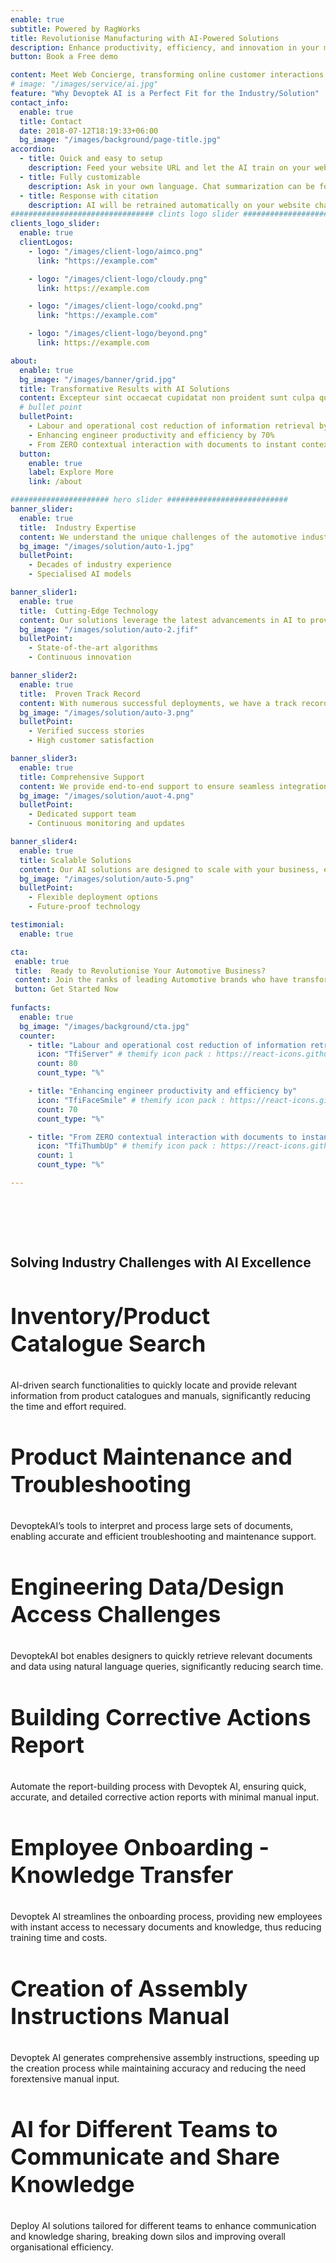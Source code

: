 ```yaml
---
enable: true
subtitle: Powered by RagWorks
title: Revolutionise Manufacturing with AI-Powered Solutions
description: Enhance productivity, efficiency, and innovation in your manufacturing and automotive processes with our state-of-the-art AI solutions tailored to meet industry-specific needs.
button: Book a Free demo

content: Meet Web Concierge, transforming online customer interactions with its advanced website bot, powered by RagWorks technology.
# image: "/images/service/ai.jpg"
feature: "Why Devoptek AI is a Perfect Fit for the Industry/Solution"
contact_info:
  enable: true
  title: Contact
  date: 2018-07-12T18:19:33+06:00
  bg_image: "/images/background/page-title.jpg"
accordion:
  - title: Quick and easy to setup
    description: Feed your website URL and let the AI train on your website. Then embed the AI bot in your website.
  - title: Fully customizable
    description: Ask in your own language. Chat summarization can be forwarded to your sales/marketing teams.
  - title: Response with citation
    description: AI will be retrained automatically on your website changes and AI will answer with the accurate citation on your website.
################################ clints logo slider ################################
clients_logo_slider:
  enable: true
  clientLogos:
    - logo: "/images/client-logo/aimco.png"
      link: "https://example.com"

    - logo: "/images/client-logo/cloudy.png"
      link: https://example.com

    - logo: "/images/client-logo/cookd.png"
      link: "https://example.com"

    - logo: "/images/client-logo/beyond.png"
      link: https://example.com

about:
  enable: true
  bg_image: "/images/banner/grid.jpg"
  title: Transformative Results with AI Solutions
  content: Excepteur sint occaecat cupidatat non proident sunt culpa qui officia deserunt mollit anim id est laborum.
  # bullet point
  bulletPoint:
    - Labour and operational cost reduction of information retrieval by 80%
    - Enhancing engineer productivity and efficiency by 70%
    - From ZERO contextual interaction with documents to instant contextual response
  button:
    enable: true
    label: Explore More
    link: /about

###################### hero slider ###########################
banner_slider:
  enable: true
  title:  Industry Expertise
  content: We understand the unique challenges of the automotive industries and offer tailored solutions to address them effectively.
  bg_image: "/images/solution/auto-1.jpg"
  bulletPoint:
    - Decades of industry experience
    - Specialised AI models

banner_slider1:
  enable: true
  title:  Cutting-Edge Technology
  content: Our solutions leverage the latest advancements in AI to provide superior performance and reliability.
  bg_image: "/images/solution/auto-2.jfif"
  bulletPoint:
    - State-of-the-art algorithms
    - Continuous innovation

banner_slider2:
  enable: true
  title:  Proven Track Record
  content: With numerous successful deployments, we have a track record of delivering tangible results.
  bg_image: "/images/solution/auto-3.png"
  bulletPoint:
    - Verified success stories
    - High customer satisfaction

banner_slider3:
  enable: true
  title: Comprehensive Support
  content: We provide end-to-end support to ensure seamless integration and ongoing optimization of our AI solutions.
  bg_image: "/images/solution/auot-4.png"
  bulletPoint:
    - Dedicated support team
    - Continuous monitoring and updates

banner_slider4:
  enable: true
  title: Scalable Solutions
  content: Our AI solutions are designed to scale with your business, ensuring they grow and adapt as your needs evolve.
  bg_image: "/images/solution/auto-5.png"
  bulletPoint:
    - Flexible deployment options
    - Future-proof technology

testimonial:
  enable: true

cta:
 enable: true
 title:  Ready to Revolutionise Your Automotive Business?
 content: Join the ranks of leading Automotive brands who have transformed their operations with AI. Get started today and see the difference for yourself.
 button: Get Started Now
 
funfacts:
  enable: true
  bg_image: "/images/background/cta.jpg"
  counter:
    - title: "Labour and operational cost reduction of information retrieval by "
      icon: "TfiServer" # themify icon pack : https://react-icons.github.io/react-icons/icons/tfi/
      count: 80
      count_type: "%"

    - title: "Enhancing engineer productivity and efficiency by"
      icon: "TfiFaceSmile" # themify icon pack : https://react-icons.github.io/react-icons/icons/tfi/
      count: 70
      count_type: "%"

    - title: "From ZERO contextual interaction with documents to instant contextual response"
      icon: "TfiThumbUp" # themify icon pack : https://react-icons.github.io/react-icons/icons/tfi/
      count: 1
      count_type: "%"

---
```


<section class="section">
<h2 class="text-center text-black dark:text-white md:text-4xl text-2xl m-0 md:pb-16 pb-8" id="use-cases">Solving Industry Challenges with AI Excellence</h2>
<div class="container overlay-content">
<div class="row">
<div class="lg:col-4  ">
<div class="rounded-lg shadow-xl dark:bg-[#222C40] grid place-content-center h-5/6 mb-5 p-5">

<h3 class="text-xl text-black dark:text-white">Inventory/Product Catalogue Search</h3>

<p class="dark:text-white">AI-driven search functionalities to quickly locate and provide relevant information from product catalogues and manuals, significantly reducing the time and effort required.</p>


</div>
</div>
<div class="lg:col-4 ">
<div class="rounded-lg shadow-xl dark:bg-[#222C40] grid place-content-center h-5/6 mb-5 p-5">

<h3 class="text-xl text-black dark:text-white">Product Maintenance and Troubleshooting</h3>

 <p class="dark:text-white">DevoptekAI’s  tools to interpret and process large sets of documents, enabling accurate and efficient troubleshooting and maintenance support.</p>


</div>
</div>
<div class="lg:col-4  ">
<div class="rounded-lg shadow-xl dark:bg-[#222C40] grid place-content-center h-5/6 mb-5 p-5">

<h3 class="text-xl text-black dark:text-white">Engineering Data/Design Access Challenges</h3>

<p class="dark:text-white">DevoptekAI bot enables designers to quickly retrieve relevant documents and data using natural language queries, significantly reducing search time.</p>


</div>
</div>


<div class="lg:col-4 ml-auto   ">
<div class="rounded-lg shadow-xl dark:bg-[#222C40] grid place-content-center h-5/6 mb-5 p-5">

<h3 class="text-xl text-black dark:text-white">Building Corrective Actions Report</h3>

<p class="dark:text-white">Automate the report-building process with Devoptek AI, ensuring quick, accurate, and detailed corrective action reports with minimal manual input.</p>


</div>
</div>
<div class="lg:col-4 ml-auto   ">
<div class="rounded-lg shadow-xl dark:bg-[#222C40] grid place-content-center h-5/6 mb-5 p-5">

<h3 class="text-xl text-black dark:text-white">Employee Onboarding - Knowledge Transfer</h3>

<p class="dark:text-white">Devoptek AI streamlines the onboarding process, providing new employees with instant access to necessary documents and knowledge, thus reducing training time and costs.</p>


</div>
</div>
<div class="lg:col-4 ml-auto   ">
<div class="rounded-lg shadow-xl dark:bg-[#222C40] grid place-content-center h-5/6 mb-5 p-5">

<h3 class="text-xl text-black dark:text-white">Creation of Assembly Instructions Manual</h3>

<p class="dark:text-white">Devoptek AI generates comprehensive assembly instructions, speeding up the creation process while maintaining accuracy and reducing the need forextensive manual input.</p>



</div>
</div>
<div class="lg:col-4  mb-0  ">
<div class="rounded-lg shadow-xl dark:bg-[#222C40] grid place-content-center h-5/6 p-5">
 
<h3 class="text-xl text-black dark:text-white">AI for Different Teams to Communicate and Share Knowledge</h3>

<p class="dark:text-white">Deploy AI solutions tailored for different teams to enhance communication and knowledge sharing, breaking down silos and improving overall organisational efficiency.</p>


</div>
</div>
</div>
</div>
</section>
 


<style>
h4{
      font-size: 22px;
}
h3{
  font-size: 36px;
}

.content .list-content {
    padding-left: 2.5rem !important;
}

.check {
    color: #00bf52;
    width:30px;
    height:30px;
    margin:auto;
}
    .section {
        padding-top: 4rem;
        padding-bottom: 4rem;
    }
.xmark {
    color: #f00;
    width:30px;
    height:30px;
      margin:auto;
}
#we-are-exceptional{
  margin-top:40px !important;
}
.content ul li::before {
    background-size: 100% !important;
    }
    #features,#benefits,#we-are-exceptional{
      text-align:center;
    }
    b{
      font-size: 17px !important;
    }
    .test span,.test .separator{
      display:none;
    }
    #offgrid-ai{
         text-align: center;
    }
     @media(max-width:600px){
       th,td{
        padding: 5px !important;
       }
       td,th{
        font-size:12px !important;
       }
       .section {
    padding-top: 2rem;
    padding-bottom: 2rem;
}
    }
</style>
